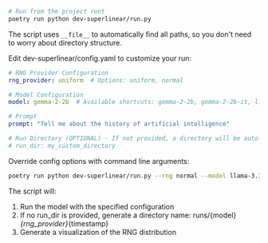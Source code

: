 ```bash
# Run from the project root
poetry run python dev-superlinear/run.py
```

The script uses `__file__` to automatically find all paths, so you don't need to worry about directory structure.

Edit dev-superlinear/config.yaml to customize your run:

```yaml
# RNG Provider Configuration
rng_provider: uniform  # Options: uniform, normal

# Model Configuration
model: gemma-2-2b  # Available shortcuts: gemma-2-2b, gemma-2-2b-it, llama-3.1-8b, llama-3.1-8b-instruct, llama-3.2-1b-instruct

# Prompt
prompt: "Tell me about the history of artificial intelligence"

# Run Directory (OPTIONAL) - If not provided, a directory will be auto-generated
# run_dir: my_custom_directory
```

Override config options with command line arguments:
```bash
poetry run python dev-superlinear/run.py --rng normal --model llama-3.1-8b
```

The script will:
1. Run the model with the specified configuration
2. If no run_dir is provided, generate a directory name: runs/{model}_{rng_provider}_{timestamp}
3. Generate a visualization of the RNG distribution
